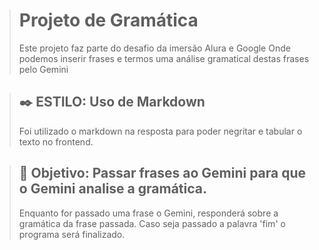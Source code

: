 > # Projeto de Gramática
> Este projeto faz parte do desafio  da imersão Alura e Google
> Onde podemos inserir frases e termos uma análise gramatical destas frases pelo Gemini

> ## ✒️ ESTILO: Uso de Markdown
> Foi utilizado o markdown na resposta para poder negritar e tabular o texto no frontend.

> ## 🚀 Objetivo: Passar frases ao Gemini para que o Gemini analise a gramática.
> Enquanto for passado uma frase o Gemini, responderá sobre a gramática da frase passada.
> Caso seja passado a palavra 'fim' o programa será finalizado.
